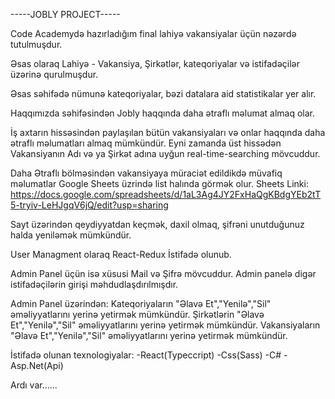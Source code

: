 -----JOBLY PROJECT-----

Code Academydə hazırladığım final lahiyə vakansiyalar üçün nəzərdə tutulmuşdur.

Əsas olaraq Lahiyə - Vakansiya, Şirkətlər, kateqoriyalar və istifadəçilər üzərinə qurulmuşdur.

Əsas səhifədə nümunə kateqoriyalar, bəzi datalara aid statistikalar yer alır.

Haqqımızda səhifəsindən Jobly haqqında daha ətraflı məlumat almaq olar.

İş axtarın hissəsindən paylaşılan bütün vakansiyaları və onlar haqqında daha ətraflı məlumatları almaq mümkündür. Eyni zamanda üst hissədən Vakansiyanın Adı və ya Şirkət adına uyğun real-time-searching mövcuddur.

Daha Ətraflı bölməsindən vakansiyaya müraciət edildikdə müvafiq məlumatlar Google Sheets üzrində list halında görmək olur.
Sheets Linki:
https://docs.google.com/spreadsheets/d/1aL3Ag4JY2FxHaQgKBdgYEb2tT5-tryiv-LeHJgqV6jQ/edit?usp=sharing

Sayt üzərindən qeydiyyatdan keçmək, daxil olmaq, şifrəni unutduğunuz halda yeniləmək mümkündür.

User Managment olaraq React-Redux İstifadə olunub.

Admin Panel üçün isə xüsusi Mail və Şifrə mövcuddur. Admin panelə digər istifadəçilərin girişi məhdudlaşdırılmışdır.

Admin Panel üzərindən:
Kateqoriyaların "Əlavə Et","Yenilə","Sil" əməliyyatlarını yerinə yetirmək mümkündür.
Şirkətlərin "Əlavə Et","Yenilə","Sil" əməliyyatlarını yerinə yetirmək mümkündür.
Vakansiyaların "Əlavə Et","Yenilə","Sil" əməliyyatlarını yerinə yetirmək mümkündür.

İstifadə olunan texnologiyalar:
-React(Typeccript)
-Css(Sass)
-C#
-Asp.Net(Api)

Ardı var......